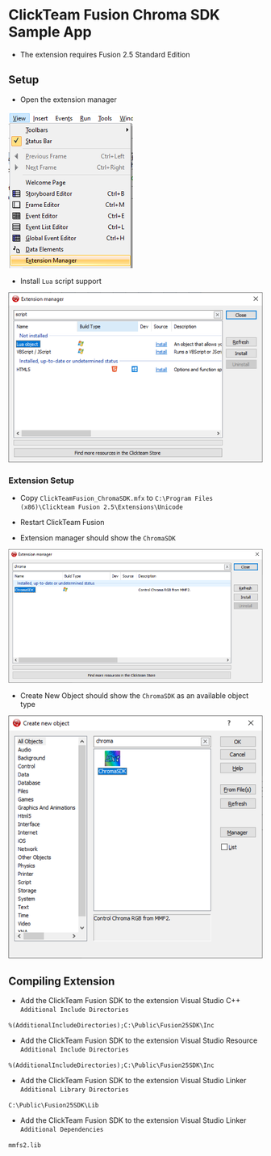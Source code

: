 # ClickTeam Fusion Chroma SDK Sample App

* The extension requires Fusion 2.5 Standard Edition

## Setup

* Open the extension manager

![image_1](images/image_1.png)

* Install `Lua` script support

![image_2](images/image_2.png)

### Extension Setup

* Copy `ClickTeamFusion_ChromaSDK.mfx` to ```C:\Program Files (x86)\Clickteam Fusion 2.5\Extensions\Unicode```

* Restart ClickTeam Fusion

* Extension manager should show the `ChromaSDK`

![image_3](images/image_3.png)

* Create New Object should show the `ChromaSDK` as an available object type

![image_4](images/image_4.png)

## Compiling Extension

* Add the ClickTeam Fusion SDK to the extension Visual Studio C++ `Additional Include Directories`

```%(AdditionalIncludeDirectories);C:\Public\Fusion25SDK\Inc```

* Add the ClickTeam Fusion SDK to the extension Visual Studio Resource `Additional Include Directories`

```%(AdditionalIncludeDirectories);C:\Public\Fusion25SDK\Inc```

* Add the ClickTeam Fusion SDK to the extension Visual Studio Linker `Additional Library Directories`

```C:\Public\Fusion25SDK\Lib```

* Add the ClickTeam Fusion SDK to the extension Visual Studio Linker `Additional Dependencies`

```mmfs2.lib```
